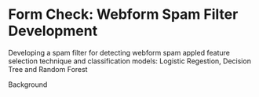 # Form Check: Webform Spam Filter Development
Developing a spam filter for detecting webform spam appled feature selection technique and classification models: Logistic Regestion, Decision Tree and Random Forest

Background
